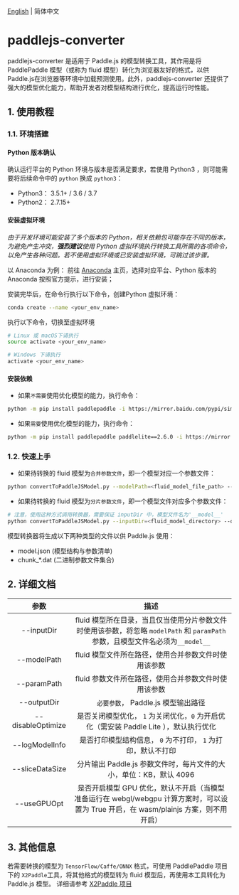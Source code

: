 [English](DEVELOPMENT.md) | 简体中文
# paddlejs-converter

paddlejs-converter 是适用于 Paddle.js 的模型转换工具，其作用是将 PaddlePaddle 模型（或称为 fluid 模型）转化为浏览器友好的格式，以供Paddle.js在浏览器等环境中加载预测使用。此外，paddlejs-converter 还提供了强大的模型优化能力，帮助开发者对模型结构进行优化，提高运行时性能。

## 1. 使用教程

### 1.1. 环境搭建
#### Python 版本确认
确认运行平台的 Python 环境与版本是否满足要求，若使用 Python3 ，则可能需要将后续命令中的 `python` 换成 `python3`：
- Python3： 3.5.1+ / 3.6 / 3.7
- Python2： 2.7.15+

#### 安装虚拟环境
*由于开发环境可能安装了多个版本的 Python，相关依赖包可能存在不同的版本，为避免产生冲突，**强烈建议**使用 Python 虚拟环境执行转换工具所需的各项命令，以免产生各种问题。若不使用虚拟环境或已安装虚拟环境，可跳过该步骤。*

以 Anaconda 为例：
前往 [Anaconda](https://www.anaconda.com/) 主页，选择对应平台、Python 版本的 Anaconda 按照官方提示，进行安装；

安装完毕后，在命令行执行以下命令，创建Python 虚拟环境：
``` bash
conda create --name <your_env_name>
```

执行以下命令，切换至虚拟环境
``` bash
# Linux 或 macOS下请执行
source activate <your_env_name>

# Windows 下请执行
activate <your_env_name>
```

#### 安装依赖
- 如果`不需要`使用优化模型的能力，执行命令：
``` bash
python -m pip install paddlepaddle -i https://mirror.baidu.com/pypi/simple
```
- 如果`需要`使用优化模型的能力，执行命令：
``` bash
python -m pip install paddlepaddle paddlelite==2.6.0 -i https://mirror.baidu.com/pypi/simple
```

### 1.2. 快速上手
- 如果待转换的 fluid 模型为`合并参数文件`，即一个模型对应一个参数文件：
``` bash
python convertToPaddleJSModel.py --modelPath=<fluid_model_file_path> --paramPath=<fluid_param_file_path> --outputDir=<paddlejs_model_directory>
```
- 如果待转换的 fluid 模型为`分片参数文件`，即一个模型文件对应多个参数文件：
``` bash
# 注意，使用这种方式调用转换器，需要保证 inputDir 中，模型文件名为'__model__'
python convertToPaddleJSModel.py --inputDir=<fluid_model_directory> --outputDir=<paddlejs_model_directory>
````
模型转换器将生成以下两种类型的文件以供 Paddle.js 使用：

- model.json (模型结构与参数清单)
- chunk_\*.dat (二进制参数文件集合)

## 2. 详细文档
参数 |  描述
:-: | :-:
--inputDir | fluid 模型所在目录，当且仅当使用分片参数文件时使用该参数，将忽略 `modelPath` 和 `paramPath` 参数，且模型文件名必须为`__model__`
--modelPath | fluid 模型文件所在路径，使用合并参数文件时使用该参数
--paramPath | fluid 参数文件所在路径，使用合并参数文件时使用该参数
--outputDir | `必要参数`， Paddle.js 模型输出路径
--disableOptimize | 是否关闭模型优化， `1` 为关闭优化，`0` 为开启优化（需安装 Paddle Lite ），默认执行优化
--logModelInfo | 是否打印模型结构信息， `0` 为不打印， `1` 为打印，默认不打印
--sliceDataSize | 分片输出 Paddle.js 参数文件时，每片文件的大小，单位：KB，默认 4096
--useGPUOpt | 是否开启模型 GPU 优化，默认不开启（当模型准备运行在 webgl/webgpu 计算方案时，可以设置为 True 开启，在 wasm/plainjs 方案，则不用开启）

## 3. 其他信息
若需要转换的模型为 `TensorFlow/Caffe/ONNX` 格式，可使用 PaddlePaddle 项目下的 `X2Paddle`工具，将其他格式的模型转为 fluid 模型后，再使用本工具转化为 Paddle.js 模型。
详细请参考 [X2Paddle 项目](https://github.com/PaddlePaddle/X2Paddle)
